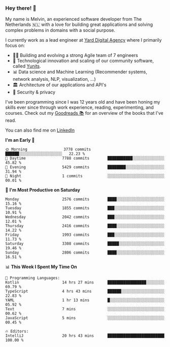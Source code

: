 ### Hey there! 👋

My name is Melvin, an experienced software developer from The Netherlands 🇳🇱 with a love for building great applications and solving complex problems in domains with a social purpose. 

I currently work as a lead engineer at [Yard Digital Agency](https://github.com/yardinternet) where I primarily focus on:

* 👏🏼 Building and evolving a strong Agile team of 7 engineers
* 🚀 Technological innovation and scaling of our community software, called [Yunits](https://www.yunits.com/).
* 📊 Data science and Machine Learning (Recommender systems, network analysis, NLP, visualization, ...)
* 🏛 Architecture of our applications and API's
* 🔐 Security & privacy

I've been programming since I was 12 years old and have been honing my skills ever since through work experience, reading, experimenting, and courses.
Check out my [Goodreads 📚](https://goodreads.com/melvinkoopmans) for an overview of the books that I've read. 

You can also find me on [LinkedIn](https://www.linkedin.com/in/melvinkoopmans)

<!--START_SECTION:waka-->
**I'm an Early 🐤** 

```text
🌞 Morning                3778 commits        ██████░░░░░░░░░░░░░░░░░░░   22.23 % 
🌆 Daytime                7788 commits        ███████████░░░░░░░░░░░░░░   45.82 % 
🌃 Evening                5429 commits        ████████░░░░░░░░░░░░░░░░░   31.94 % 
🌙 Night                  1 commits           ░░░░░░░░░░░░░░░░░░░░░░░░░   00.01 % 
```
📅 **I'm Most Productive on Saturday** 

```text
Monday                   2576 commits        ████░░░░░░░░░░░░░░░░░░░░░   15.16 % 
Tuesday                  1855 commits        ███░░░░░░░░░░░░░░░░░░░░░░   10.91 % 
Wednesday                2042 commits        ███░░░░░░░░░░░░░░░░░░░░░░   12.01 % 
Thursday                 2416 commits        ████░░░░░░░░░░░░░░░░░░░░░   14.22 % 
Friday                   1993 commits        ███░░░░░░░░░░░░░░░░░░░░░░   11.73 % 
Saturday                 3308 commits        █████░░░░░░░░░░░░░░░░░░░░   19.46 % 
Sunday                   2806 commits        ████░░░░░░░░░░░░░░░░░░░░░   16.51 % 
```


📊 **This Week I Spent My Time On** 

```text
💬 Programming Languages: 
Kotlin                   14 hrs 27 mins      █████████████████░░░░░░░░   69.79 % 
TypeScript               4 hrs 43 mins       ██████░░░░░░░░░░░░░░░░░░░   22.83 % 
YAML                     1 hr 13 mins        █░░░░░░░░░░░░░░░░░░░░░░░░   05.92 % 
Text                     7 mins              ░░░░░░░░░░░░░░░░░░░░░░░░░   00.62 % 
JavaScript               5 mins              ░░░░░░░░░░░░░░░░░░░░░░░░░   00.45 % 

🔥 Editors: 
IntelliJ                 20 hrs 43 mins      █████████████████████████   100.00 % 
```


<!--END_SECTION:waka-->
